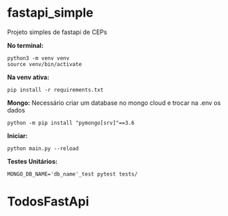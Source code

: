 # fastapi_simple
Projeto simples de fastapi de CEPs


**No terminal:**
```
python3 -m venv venv
source venv/bin/activate
```


**Na venv ativa:**
```
pip install -r requirements.txt 
```

**Mongo:**
Necessário criar um database no mongo cloud e trocar na .env os dados
```
python -m pip install "pymongo[srv]"==3.6
```

**Iniciar:**
```
python main.py --reload
```


**Testes Unitários:**
``` 
MONGO_DB_NAME='db_name'_test pytest tests/
```
# TodosFastApi
